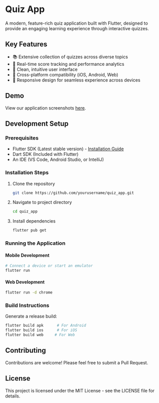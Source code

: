 # Quiz App

A modern, feature-rich quiz application built with Flutter, designed to provide an engaging learning experience through interactive quizzes.

## Key Features

- 📚 Extensive collection of quizzes across diverse topics
- 🎯 Real-time score tracking and performance analytics
- 🎨 Clean, intuitive user interface
- 📱 Cross-platform compatibility (iOS, Android, Web)
- 🔄 Responsive design for seamless experience across devices

## Demo

View our application screenshots [here](https://drive.google.com/drive/folders/1dQ6A2uEs6aGp9GPBYxu2pfVgCRyzEhn6?usp=sharing).

## Development Setup

### Prerequisites

- Flutter SDK (Latest stable version) - [Installation Guide](https://flutter.dev/docs/get-started/install)
- Dart SDK (Included with Flutter)
- An IDE (VS Code, Android Studio, or IntelliJ)

### Installation Steps

1. Clone the repository
    ```bash
    git clone https://github.com/yourusername/quiz_app.git
    ```

2. Navigate to project directory
    ```bash
    cd quiz_app
    ```

3. Install dependencies
    ```bash
    flutter pub get
    ```

### Running the Application

#### Mobile Development
```bash
# Connect a device or start an emulator
flutter run
```

#### Web Development
```bash
flutter run -d chrome
```

### Build Instructions

Generate a release build:
```bash
flutter build apk      # For Android
flutter build ios      # For iOS
flutter build web     # For Web
```

## Contributing

Contributions are welcome! Please feel free to submit a Pull Request.

## License

This project is licensed under the MIT License - see the LICENSE file for details.
